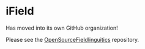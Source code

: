 iField
======

Has moved into its own GitHub organization!

Please see the [OpenSourceFieldlinguitics][build] repository.

[build]: https://github.com/OpenSourceFieldlinguistics/iField